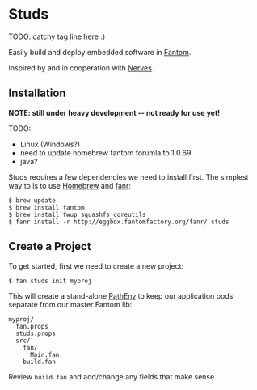 # **Studs**

TODO: catchy tag line here :)

Easily build and deploy embedded software in [Fantom](http://fantom.org).

Inspired by and in cooperation with [Nerves](http://nerves-project.org).

## **Installation**

**NOTE: still under heavy development -- not ready for use yet!**

TODO:

  - Linux (Windows?)
  - need to update homebrew fantom forumla to 1.0.69
  - java?

Studs requires a few dependencies we need to install first. The simplest way to
is to use [Homebrew](http://brew.sh) and [fanr](http://fantom.org/doc/docFanr/Tool):

    $ brew update
    $ brew install fantom
    $ brew install fwup squashfs coreutils
    $ fanr install -r http://eggbox.fantomfactory.org/fanr/ studs

## **Create a Project**

To get started, first we need to create a new project:

    $ fan studs init myproj

This will create a stand-alone [PathEnv](http://fantom.org/doc/docLang/Env#PathEnv)
to keep our application pods separate from our master Fantom lib:

    myproj/
      fan.props
      studs.props
      src/
        fan/
          Main.fan
        build.fan

Review `build.fan` and add/change any fields that make sense.
